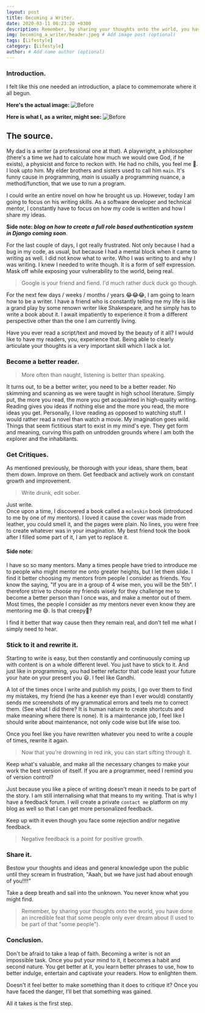 ```yaml
---
layout: post
title: Becoming a Writer.
date: 2020-03-11 06:23:20 +0300
description: Remember, by sharing your thoughts onto the world, you have done an incredible feat that some people only ever dream about (I used to be part of that "some people").
img: becoming_a_writer/header.jpeg # Add image post (optional)
tags: [Lifestyle]
category: [Lifestyle]
author: # Add name author (optional)
---
```

### Introduction.
I felt like this one needed an introduction, a place to commemorate where it all begun.

**Here's the actual image:**
![Before](/blog/assets/img/becoming_a_writer/header.jpeg)

**Here is what I, as a writer, might see:**
![Before](/blog/assets/img/becoming_a_writer/after.jpeg)

## The source.
My dad is a writer (a professional one at that). A playwright, a philosopher (there's a time we had to calculate how much we would owe God, if he exists), a physicist and force to reckon with.
He had no chills, you feel me 🥶. I look upto him. My elder brothers and sisters used to call him `main`. It's funny cause in programming, _main_ is usually a programming nuance, a method/function, that we use to run a program.

I could write an entire novel on how he brought us up. However, today I am going to focus on his writing skills. As a software developer and technical mentor, I constantly have to focus on how my code is written and how I share my ideas. 

**Side note: _blog on how to create a full role based authentication system in Django coming soon_**.

For the last couple of days, I got really frustrated. Not only because I had a bug in my code, as usual, but because I had a mental block when it came to writing as well. I did not know what to write. Who I was writing to and why I was writing. 
I knew I needed to write though. It is a form of self expression. Mask off while exposing your vulnerability to the world, being real.

> Google is your friend and fiend. I'd much rather duck duck go though.

For the next few days / weeks / months / years 😂😂😂, I am going to learn how to be a writer. I have a friend who is constantly telling me my life is like a grand play by some renown writer like Shakespeare, and he simply has to write a book about it. 
I await impatiently to experience it from a different perspective other than the one I am currently living. 

Have you ever read a script/text and moved by the beauty of it all? I would like to have my readers, you, experience that.
Being able to clearly articulate your thoughts is a very important skill which I lack a lot.

### Become a better reader.
> More often than naught, listening is better than speaking.

It turns out, to be a better writer, you need to be a better reader. No skimming and scanning as we were taught in high school literature. 
Simply put, the more you read, the more you get acquainted in high-quality writing. Reading gives you ideas if nothing else and the more you read, the more ideas you get. 
Personally, I love reading as opposed to watching stuff. I would rather read a novel than watch a movie. My imagination goes wild. Things that seem fictitious start to exist in my mind's eye. 
They get form and meaning, curving this path on untrodden grounds where I am both the explorer and the inhabitants.

### Get Critiques.
As mentioned previously, be thorough with your ideas, share them, beat them down. Improve on them. Get feedback and actively work on constant growth and improvement.

> Write drunk, edit sober.

Just write. <br/>
Once upon a time, I discovered a book called a `moleskin` book (introduced to me by one of my mentors). I loved it cause the cover was made from leather, you could smell it, and the pages were plain. 
No lines, you were free to create whatever was in your imagination. My best friend took the book after I filled some part of it, I am yet to replace it.

#### Side note:
I have so so many mentors. Many a times people have tried to introduce me to people who might mentor me onto greater heights, but I let them slide. 
I find it better choosing my mentors from people I consider as friends. You know the saying, "If you are in a group of 4 wise men, you will be the 5th". 
I therefore strive to choose my friends wisely for they challenge me to become a better person than I once was, and make a mentor out of them. 
Most times, the people I consider as my mentors never even know they are mentoring me 😅. Is that creepy🤔? 

I find it better that way cause then they remain real, and don't tell me what I simply need to hear.

### Stick to it and rewrite it.
Starting to write is easy, but then constantly and continuously coming up with content is on a whole different level. You just have to stick to it. 
And just like in programming, you had better refactor that code least your future your hate on your present you 😃. I feel like Gandhi.

A lot of the times once I write and publish my posts, I go over them to find my mistakes, my friend (he has a keener eye than I ever would) constantly sends me screenshots of my grammatical errors and teels me to correct them. (See what I did there? It is human nature to create shortcuts and make meaning where there is none).
It is a maintenance job, I feel like I should write about maintenance, not only code wise but life wise too.

Once you feel like you have rewritten whatever you need to write a couple of times, rewrite it again.
> Now that you're drowning in red ink, you can start sifting through it.

Keep what's valuable, and make all the necessary changes to make your work the best version of itself. If you are a programmer, need I remind you of version control?

Just because you like a piece of writing doesn't mean it needs to be part of the story. I am still internalising what that means to my writing. That is why I have a feedback forum. 
I will create a private `contact me` platform on my blog as well so that I can get more personalized feedback.

Keep up with it even though you face some rejection and/or negative feedback. 
> Negative feedback is a point for positive growth.

### Share it.
Bestow your thoughts and ideas and general knowledge upon the public until they scream in frustration, "Aaah, but we have just had about enough of you!!!!" 

Take a deep breath and sail into the unknown. You never know what you might find. 
> Remember, by sharing your thoughts onto the world, you have done an incredible feat that some people only ever dream about (I used to be part of that "some people").

### Conclusion.
Don't be afraid to take a leap of faith. Becoming a writer is not an impossible task. Once you put your mind to it, it becomes a habit and second nature. You get better at it, you learn better phrases to use, how to better indulge, entertain and captivate your readers. How to enlighten them.

Doesn't it feel better to make something than it does to critique it? Once you have faced the danger, I'll bet that something was gained. 

All it takes is the first step. 
